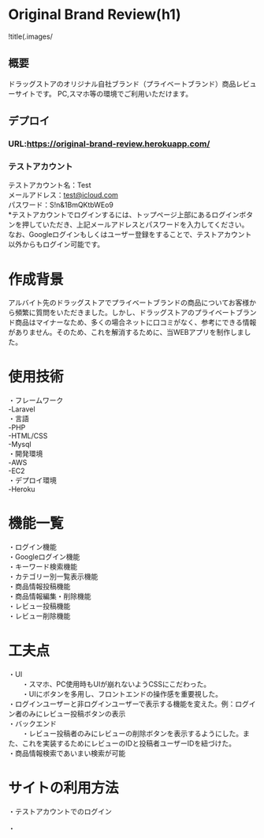 # Original Brand Review(h1)
!title(.images/

## 概要  

ドラッグストアのオリジナル自社ブランド（プライベートブランド）商品レビューサイトです。
PC,スマホ等の環境でご利用いただけます。  

## デプロイ
### URL:https://original-brand-review.herokuapp.com/
### テストアカウント  
テストアカウント名：Test  
メールアドレス：test@icloud.com  
パスワード：S!n&1BmQKtbWEo9  
*テストアカウントでログインするには、トップページ上部にあるログインボタンを押していただき、上記メールアドレスとパスワードを入力してください。
なお、Googleログインもしくはユーザー登録をすることで、テストアカウント以外からもログイン可能です。

# 作成背景
アルバイト先のドラッグストアでプライベートブランドの商品についてお客様から頻繁に質問をいただきました。しかし、ドラッグストアのプライベートブランド商品はマイナーなため、多くの場合ネットに口コミがなく、参考にできる情報がありません。そのため、これを解消するために、当WEBアプリを制作しました。

# 使用技術  
・フレームワーク  
-Laravel  
・言語  
-PHP  
-HTML/CSS  
-Mysql  
・開発環境  
-AWS  
 -EC2  
 ・デプロイ環境  
-Heroku  
 
 
 # 機能一覧  
 ・ログイン機能  
 ・Googleログイン機能  
 ・キーワード検索機能  
 ・カテゴリー別一覧表示機能  
 ・商品情報投稿機能  
 ・商品情報編集・削除機能  
 ・レビュー投稿機能  
 ・レビュー削除機能  
 
 # 工夫点 
 ・UI  
 　　・スマホ、PC使用時もUIが崩れないようCSSにこだわった。  
 　　・UIにボタンを多用し、フロントエンドの操作感を重要視した。  
  ・ログインユーザーと非ログインユーザーで表示する機能を変えた。例：ログイン者のみにレビュー投稿ボタンの表示  
 ・バックエンド  
 　　・レビュー投稿者のみにレビューの削除ボタンを表示するようにした。また、これを実装するためにレビューのIDと投稿者ユーザーIDを紐づけた。  
  ・商品情報検索であいまい検索が可能  
  
 
 
 
 # サイトの利用方法
 ・テストアカウントでのログイン  
 
 ・
 
 
